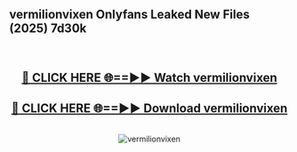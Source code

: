 <h2>vermilionvixen Onlyfans Leaked New Files (2025) 7d30k</h2>
<br>
<div align="center">
<h2><a href="https://mediafiles.top/vermilionvixen&ref=git" rel="nofollow">🔴 CLICK HERE 🌐==►► Watch vermilionvixen</a></h2>
<h2><a href="https://mediafiles.top/vermilionvixen&ref=git" rel="nofollow">🔴 CLICK HERE 🌐==►► Download vermilionvixen</a></h2>
<br>
<a href="https://mediafiles.top/vermilionvixen&ref=git" rel="nofollow" data-target="animated-image.originalLink"><img src="https://i.ibb.co.com/xMMVF88/686577567.gif" alt="vermilionvixen" style="max-width: 100%; display: inline-block;" data-target="animated-image.originalImage"></a>
</div>
<br>
<br>